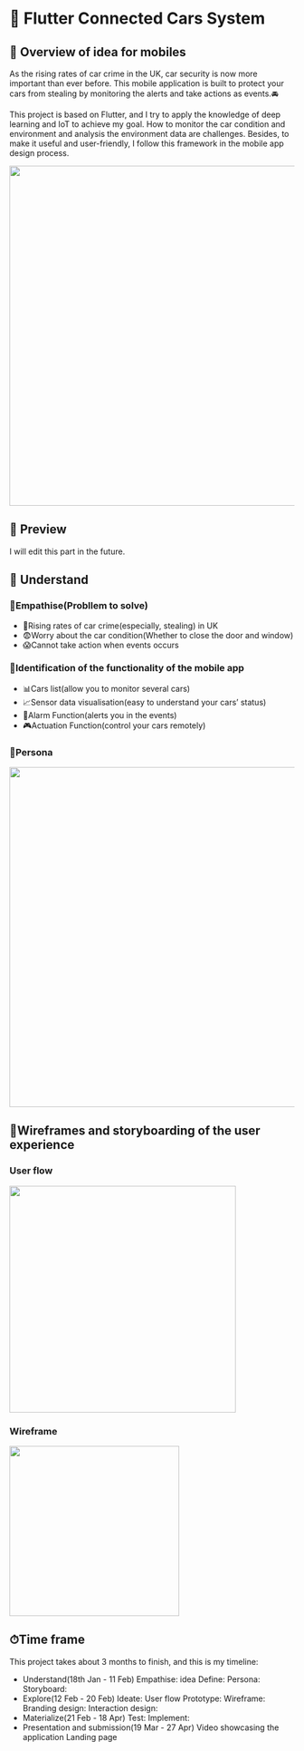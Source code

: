 # 📱 Flutter Connected Cars System

## 👋 Overview of idea for mobiles

As the rising rates of car crime in the UK, car security is now more important than ever before. This mobile application is built to protect your cars from stealing by monitoring the alerts and take actions as events.🚘

This project is based on Flutter, and I try to apply the knowledge of deep learning and IoT to achieve my goal. How to monitor the car condition and environment and analysis the environment data are challenges. Besides, to make it useful and user-friendly, I follow this framework in the mobile app design process.

<img width="600" src="https://user-images.githubusercontent.com/99146042/154818993-c022ddcc-1129-49f9-a29f-d3cf0312bd7c.png">

## 📸 Preview
I will edit this part in the future.

## 🔎 Understand
### 🚩Empathise(Probllem to solve)

- 🤏Rising rates of car crime(especially, stealing) in UK
- 😨Worry about the car condition(Whether to close the door and window)
- 😱Cannot take action when events occurs

### 🚩Identification of the functionality of the mobile app
- 📊Cars list(allow you to monitor several cars)
- 📈Sensor data visualisation(easy to understand your cars’ status)
- 🚨Alarm Function(alerts you in the events)
- 🎮Actuation Function(control your cars remotely)

### 👨Persona
<img width="600" src="https://user-images.githubusercontent.com/99146042/154819267-ab6579c8-c82d-4d98-9392-922e90657129.jpg">

## 🌊Wireframes and storyboarding of the user experience

### User flow
<img width="400" src="https://user-images.githubusercontent.com/99146042/154819301-fc2bb01b-b5ba-44e8-ad3f-4e7704d23f93.png">

### Wireframe
<img width="300" src="https://user-images.githubusercontent.com/99146042/154819313-50a6a9f9-7e66-4757-b0f5-7f2319ab848d.jpg">

## ⏱Time frame
This project takes about 3 months to finish, and this is my timeline:

- Understand(18th Jan - 11 Feb)
          Empathise: idea
          Define: Persona:
                      Storyboard:
- Explore(12 Feb - 20 Feb)
          Ideate: User flow
          Prototype: Wireframe:
                            Branding design:
                            Interaction design:
- Materialize(21 Feb - 18 Apr)
         Test: 
         Implement:
- Presentation and submission(19 Mar - 27 Apr)
        Video showcasing the application
        Landing page

